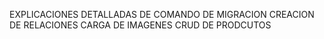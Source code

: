 EXPLICACIONES DETALLADAS DE COMANDO DE MIGRACION CREACION DE RELACIONES CARGA DE IMAGENES CRUD DE PRODCUTOS 
